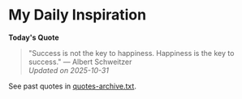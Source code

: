 # My Daily Inspiration

**Today's Quote**  
> "Success is not the key to happiness. Happiness is the key to success." — Albert Schweitzer  
*Updated on 2025-10-31*

See past quotes in [quotes-archive.txt](quotes-archive.txt).